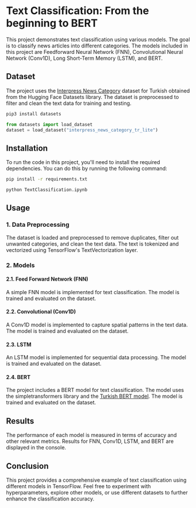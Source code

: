 # Text Classification: From the beginning to BERT

This project demonstrates text classification using various models. The goal is to classify news articles into different categories. The models included in this project are Feedforward Neural Network (FNN), Convolutional Neural Network (Conv1D), Long Short-Term Memory (LSTM), and BERT.

## Dataset

The project uses the [Interpress News Category](https://huggingface.co/datasets/interpress_news_category_tr_lite) dataset for Turkish obtained from the Hugging Face Datasets library. The dataset is preprocessed to filter and clean the text data for training and testing.


```bash
pip3 install datasets
```
```python
from datasets import load_dataset
dataset = load_dataset("interpress_news_category_tr_lite")
```

## Installation

To run the code in this project, you'll need to install the required dependencies. You can do this by running the following command:

```bash
pip install -r requirements.txt
```
```bash
python TextClassification.ipynb
```

## Usage

### 1. Data Preprocessing
The dataset is loaded and preprocessed to remove duplicates, filter out unwanted categories, and clean the text data. The text is tokenized and vectorized using TensorFlow's TextVectorization layer.
### 2. Models
#### 2.1. Feed Forward Network (FNN)
A simple FNN model is implemented for text classification. The model is trained and evaluated on the dataset.
#### 2.2. Convolutional (Conv1D)
A Conv1D model is implemented to capture spatial patterns in the text data. The model is trained and evaluated on the dataset.
#### 2.3. LSTM
An LSTM model is implemented for sequential data processing. The model is trained and evaluated on the dataset.
#### 2.4. BERT
The project includes a BERT model for text classification. The model uses the simpletransformers library and the [Turkish BERT model](dbmdz/bert-base-turkish-uncased). The model is trained and evaluated on the dataset.

## Results
The performance of each model is measured in terms of accuracy and other relevant metrics. Results for FNN, Conv1D, LSTM, and BERT are displayed in the console.

## Conclusion
This project provides a comprehensive example of text classification using different models in TensorFlow. Feel free to experiment with hyperparameters, explore other models, or use different datasets to further enhance the classification accuracy.
